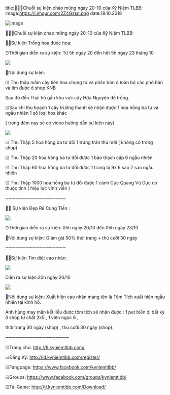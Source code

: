 title:🔔🔔🔔Chuỗi sự kiện chào mừng ngày 20-10 của Kỷ Niệm TLBB:
image:https://i.imgur.com/2Z4Gzsn.png
date:18.10.2018

![image](https://i.imgur.com/2Z4Gzsn.png)

🔔🔔🔔Chuỗi sự kiện chào mừng ngày 20-10 của Kỷ Niệm TLBB:



💠💠Sự kiện Trồng hoa được hoa:

⏰Thời gian diễn ra sự kiện: Từ 5h ngày 20 đến hết 5h ngày 23 tháng 10

![](https://i.imgur.com/GBVpGKi.png)

🔴Nội dung sự kiện:

☑ Thu thập mầm cây tiên hoa chung tử và phân bón ở toàn bộ các phó bản và tìm được ở shop KNB

Sau đó đến Thái hồ gần khu vực cây Hứa Nguyện để trồng.

☑Sau khi thu hoạch 1 cây trưởng thành sẽ nhận được 1 hoa hồng ba tư và ngẫu nhiên 1 số loại hoa khác 

( trong đêm nay sẽ có video hướng dẫn sự kiện này)

![](https://i.imgur.com/U0DEf1f.png)

☑ Thu Thập 5 hoa hồng ba tư đổi 1 trứng trân thú mới ( không có trong shop)

☑ Thu Thập 20 hoa hồng ba tư đổi được 1 bảo thạch cấp 6 ngẫu nhiên

☑ Thu Thập 60 hoa hồng ba tư đổi được 1 trang bị 9x 6 sao 7 sao ngẫu nhiên

☑ Thu Thập 1000 hoa hồng ba tư đổi được 1 cánh Cực Quang Vũ Dực có thuộc tính ( hiệu lực vĩnh viễn )

➖➖➖➖➖➖➖➖➖➖➖➖➖➖➖➖➖➖

💠💠 Sự kiện Đẹp Rẻ Cùng Tiến :

![](https://i.imgur.com/uRbQeHc.png)

⏰Thời gian diễn ra sự kiện: 05h ngày 20/10 đến 05h ngày 23/10

🔴Nội dung sự kiện: Giảm giá 50% thời trang + thú cưỡi 30 ngày


➖➖➖➖➖➖➖➖➖➖➖➖➖➖➖➖➖➖


💠💠Sự kiện Tìm diệt cao nhân:

![](https://i.imgur.com/uRbQeHc.png)

Diễn ra sự kiện:20h ngày 20/10

![](https://i.imgur.com/GBVpGKi.png)

🔴Nội dung sự kiện: Xuất hiện cao nhân mang tên là Tôm Tích xuất hiện ngẫu nhiên tại kính hồ.

Anh hùng may mắn kết liễu được tôm tích sẽ nhận được : 1 pet biến dị bất kỳ ở shop tư chất 2k5 , 1 viên ngọc 6 , 

thời trang 30 ngày (shop) , thú cưỡi 30 ngày (shop).


➖➖➖➖➖➖➖➖➖➖➖➖➖➖➖➖➖➖➖

☑Trang chủ: http://tl.kyniemtlbb.com/

☑Đăng Ký: http://id.kyniemtlbb.com/register/

☑Fangpage: https://www.facebook.com/kyniemtlbb/

☑Groups: https://www.facebook.com/groups/kyniemtlbb/

☑Tải Game: http://tl.kyniemtlbb.com/Download/
